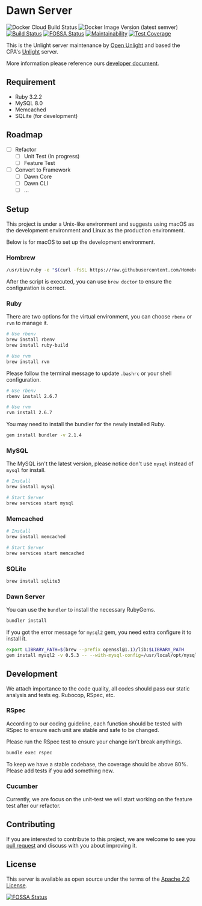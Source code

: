 Dawn Server
===
![Docker Cloud Build Status](https://img.shields.io/docker/cloud/build/openunlight/dawn-ce)
![Docker Image Version (latest semver)](https://img.shields.io/docker/v/openunlight/dawn-ce?sort=semver)
[![Build Status](https://github.com/open-unlight/dawn-ce/actions/workflows/main.yml/badge.svg?branch=master)](https://github.com/open-unlight/dawn-ce/actions)
[![FOSSA Status](https://app.fossa.com/api/projects/git%2Bgithub.com%2Fopen-unlight%2Fdawn-ce.svg?type=shield)](https://app.fossa.com/projects/git%2Bgithub.com%2Fopen-unlight%2Fdawn-ce?ref=badge_shield)
[![Maintainability](https://api.codeclimate.com/v1/badges/3e1d368e98780957e572/maintainability)](https://codeclimate.com/github/open-unlight/dawn-ce/maintainability)
[![Test Coverage](https://api.codeclimate.com/v1/badges/3e1d368e98780957e572/test_coverage)](https://codeclimate.com/github/open-unlight/dawn-ce/test_coverage)

This is the Unlight server maintenance by [Open Unlight](https://unlight.app) and based the CPA's [Unlight](https://github.com/unlightcpa/Unlight/) server.

More information please reference ours [developer document](https://docs.unlight.dev/).

## Requirement

* Ruby 3.2.2
* MySQL 8.0
* Memcached
* SQLite (for development)

## Roadmap

* [ ] Refactor
  * [ ] Unit Test (In progress)
  * [ ] Feature Test
* [ ] Convert to Framework
  * [ ] Dawn Core
  * [ ] Dawn CLI
  * [ ] ...

## Setup

This project is under a Unix-like environment and suggests using macOS as the development environment and Linux as the production environment.

Below is for macOS to set up the development environment.

### Hombrew

```bash
/usr/bin/ruby -e "$(curl -fsSL https://raw.githubusercontent.com/Homebrew/install/master/install)"
```

After the script is executed, you can use `brew doctor` to ensure the configuration is correct.

### Ruby

There are two options for the virtual environment, you can choose `rbenv` or `rvm` to manage it.

```bash
# Use rbenv
brew install rbenv
brew install ruby-build

# Use rvm
brew install rvm
```

Please follow the terminal message to update `.bashrc` or your shell configuration.

```bash
# Use rbenv
rbenv install 2.6.7

# Use rvm
rvm install 2.6.7
```

You may need to install the bundler for the newly installed Ruby.


```bash
gem install bundler -v 2.1.4
```

### MySQL

The MySQL isn't the latest version, please notice don't use `mysql` instead of `mysql` for install.

```bash
# Install
brew install mysql

# Start Server
brew services start mysql
```

### Memcached

```bash
# Install
brew install memcached

# Start Server
brew services start memcached
```

### SQLite

```bash
brew install sqlite3
```

### Dawn Server

You can use the `bundler` to install the necessary RubyGems.

```bash
bundler install
```

If you got the error message for `mysql2` gem, you need extra configure it to install it.

```bash
export LIBRARY_PATH=$(brew --prefix openssl@1.1)/lib:$LIBRARY_PATH
gem install mysql2 -v 0.5.3 -- --with-mysql-config=/usr/local/opt/mysql/bin/mysql_config
```

## Development

We attach importance to the code quality, all codes should pass our static analysis and tests eg. Rubocop, RSpec, etc.

### RSpec

According to our coding guideline, each function should be tested with RSpec to ensure each unit are stable and safe to be changed.

Please run the RSpec test to ensure your change isn't break anythings.

```bash
bundle exec rspec
```

To keep we have a stable codebase, the coverage should be above 80%. Please add tests if you add something new.

### Cucumber

Currently, we are focus on the unit-test we will start working on the feature test after our refactor.

## Contributing

If you are interested to contribute to this project, we are welcome to see you [pull request](https://github.com/open-unlight/dawn/pulls) and discuss with you about improving it.

## License

This server is available as open source under the terms of the [Apache 2.0 License](https://opensource.org/licenses/Apache2.0).


[![FOSSA Status](https://app.fossa.com/api/projects/git%2Bgithub.com%2Fopen-unlight%2Fdawn-ce.svg?type=large)](https://app.fossa.com/projects/git%2Bgithub.com%2Fopen-unlight%2Fdawn-ce?ref=badge_large)

